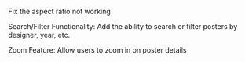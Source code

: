 Fix the aspect ratio not working


Search/Filter Functionality: Add the ability to search or filter posters by designer, year, etc.

Zoom Feature: Allow users to zoom in on poster details

